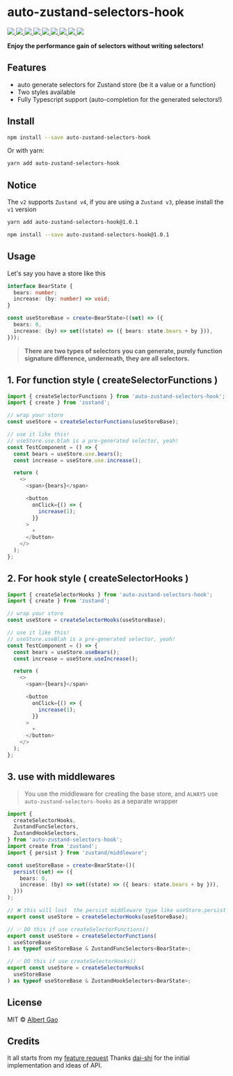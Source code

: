 # auto-zustand-selectors-hook

  <a href="https://www.npmjs.com/package/auto-zustand-selectors-hook" alt="npm package">
    <img src="https://badgen.net/npm/v/auto-zustand-selectors-hook?icon=npm"/>
  </a>

  <a href="https://github.com/Albert-Gao/auto-zustand-selectors-hook/actions" alt="combined checks">
    <img src="https://badgen.net/github/checks/albert-gao/auto-zustand-selectors-hook?label=ci"/>
  </a>

  <a href="https://github.com/Albert-Gao/auto-zustand-selectors-hook" alt="last commits">
    <img src="https://badgen.net/github/last-commit/albert-gao/auto-zustand-selectors-hook"/>
  </a>

  <a href="https://github.com/Albert-Gao/auto-zustand-selectors-hook" alt="licence">
    <img src="https://badgen.net/npm/license/auto-zustand-selectors-hook"/>
  </a>

  <a href="https://coveralls.io/github/Albert-Gao/auto-zustand-selectors-hook" alt="test coverage">
    <img src="https://badgen.net/coveralls/c/github/Albert-Gao/auto-zustand-selectors-hook"/>
  </a>

  <a href="https://www.npmjs.com/package/auto-zustand-selectors-hook" alt="types">
    <img src="https://badgen.net/npm/types/auto-zustand-selectors-hook"/>
  </a>

  <a href="https://bundlephobia.com/result?p=auto-zustand-selectors-hook@latest" alt="minified">
    <img src="https://badgen.net/bundlephobia/min/auto-zustand-selectors-hook"/>
  </a>

  <a href="https://bundlephobia.com/result?p=auto-zustand-selectors-hook@latest" alt="minified + gzip">
    <img src="https://badgen.net/bundlephobia/minzip/auto-zustand-selectors-hook"/>
  </a>

  <a href="https://twitter.com/albertgao" alt="twitter">
    <img src="https://badgen.net/twitter/follow/albertgao"/>
  </a>

**Enjoy the performance gain of selectors without writing selectors!**

## Features

- auto generate selectors for Zustand store (be it a value or a function)
- Two styles available
- Fully Typescript support (auto-completion for the generated selectors!)

## Install

```bash
npm install --save auto-zustand-selectors-hook
```

Or with yarn:

```bash
yarn add auto-zustand-selectors-hook
```

## Notice

The `v2` supports `Zustand v4`, if you are using a `Zustand v3`, please install the `v1` version

```bash
yarn add auto-zustand-selectors-hook@1.0.1

npm install --save auto-zustand-selectors-hook@1.0.1
```

## Usage

Let's say you have a store like this

```typescript
interface BearState {
  bears: number;
  increase: (by: number) => void;
}

const useStoreBase = create<BearState>((set) => ({
  bears: 0,
  increase: (by) => set((state) => ({ bears: state.bears + by })),
}));
```

> **There are two types of selectors you can generate, purely function signature difference, underneath, they are all selectors.**

## 1. For function style ( createSelectorFunctions )

```typescript
import { createSelectorFunctions } from 'auto-zustand-selectors-hook';
import { create } from 'zustand';

// wrap your store
const useStore = createSelectorFunctions(useStoreBase);

// use it like this!
// useStore.use.blah is a pre-generated selector, yeah!
const TestComponent = () => {
  const bears = useStore.use.bears();
  const increase = useStore.use.increase();

  return (
    <>
      <span>{bears}</span>

      <button
        onClick={() => {
          increase(1);
        }}
      >
        +
      </button>
    </>
  );
};
```

## 2. For hook style ( createSelectorHooks )

```typescript
import { createSelectorHooks } from 'auto-zustand-selectors-hook';
import { create } from 'zustand';

// wrap your store
const useStore = createSelectorHooks(useStoreBase);

// use it like this!
// useStore.useBlah is a pre-generated selector, yeah!
const TestComponent = () => {
  const bears = useStore.useBears();
  const increase = useStore.useIncrease();

  return (
    <>
      <span>{bears}</span>

      <button
        onClick={() => {
          increase(1);
        }}
      >
        +
      </button>
    </>
  );
};
```

## 3. use with middlewares

> You use the middleware for creating the base store, and `ALWAYS` use `auto-zustand-selectors-hooks` as a separate wrapper

```typescript
import {
  createSelectorHooks,
  ZustandFuncSelectors,
  ZustandHookSelectors,
} from 'auto-zustand-selectors-hook';
import create from 'zustand';
import { persist } from 'zustand/middleware';

const useStoreBase = create<BearState>()(
  persist((set) => ({
    bears: 0,
    increase: (by) => set((state) => ({ bears: state.bears + by })),
  }))
);

// ❌ this will lost  the persist middleware type like useStore.persist
export const useStore = createSelectorHooks(useStoreBase);

// ✅ DO this if use createSelectorFunctions()
export const useStore = createSelectorFunctions(
  useStoreBase
) as typeof useStoreBase & ZustandFuncSelectors<BearState>;

// ✅ DO this if use createSelectorHooks()
export const useStore = createSelectorHooks(
  useStoreBase
) as typeof useStoreBase & ZustandHookSelectors<BearState>;
```

## License

MIT © [Albert Gao](https://github.com/Albert-Gao)

## Credits

It all starts from my [feature request](https://github.com/pmndrs/zustand/issues/400)
Thanks [dai-shi](https://github.com/dai-shi) for the initial implementation and ideas of API.
